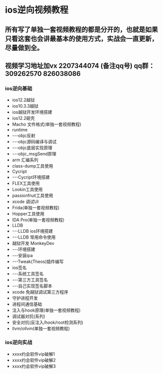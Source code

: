 # ios逆向视频教程
## 所有写了单独一套视频教程的都是分开的，也就是如果只看这套也会讲最基本的使用方式，实战会一直更新，尽量做到全。
## 视频学习地址加vx 2207344074  (备注qq号) qq群：309262570 826038086

### ios逆向基础
* ios12.2越狱 
* ios10.3.3越狱 
* ios越狱开发环境搭建 
* ios12.2砸壳 
* Macho 文件格式(单独一套视频教程)
* runtime
* ---objc反射
* ---objc源码编译与调试
* ---objc底层实现原理
* ---objc_msgSend原理
* arm 汇编系列
* class-dump工具使用 
* Cycript 
* ---Cycript环境搭建
* FLEX工具使用 
* Lookin工具使用 
* passionfruit工具使用 
* xcode 调试UI
* Frida(单独一套视频教程) 
* Hopper工具使用
* IDA Pro(单独一套视频教程)
* LLDB  
* ---LLDB ios环境搭建
* ---LLDB 常用命令使用
* 越狱开发 MonkeyDev 
* ---环境搭建
* ---安装ipa
* ---Tweak(Theos)插件编写
* ios签名
* ---系统工具签名
* ---第三方工具签名
* ---自己实现签名脚本
* xcode 免越狱调试第三方程序
* 守护进程开发
* 进程间通信基础
* 注入与hook原理(单独一套视频教程)
* 调试器对抗(系列)
* 安全对抗(反注入/hook/root检测系列)
* llvm/ollvm(单独一套视频教程)
### ios逆向实战
* xxxx约会软件vip破解1
* xxxx约会软件vip破解2
* xxxx约会软件vip破解3

